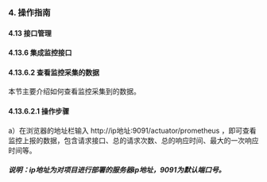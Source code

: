 ### 4. 操作指南

#### 4.13 接口管理

#### 4.13.6 集成监控接口

#### 4.13.6.2 查看监控采集的数据

本节主要介绍如何查看监控采集到的数据。

#### 4.13.6.2.1 操作步骤

a）在浏览器的地址栏输入 http://ip地址:9091/actuator/prometheus ，即可查看监控上报的数据，包含请求接口、总的请求次数、总的响应时间、最大的一次响应时间等。

##### 说明：ip地址为对项目进行部署的服务器ip地址，9091为默认端口号。
